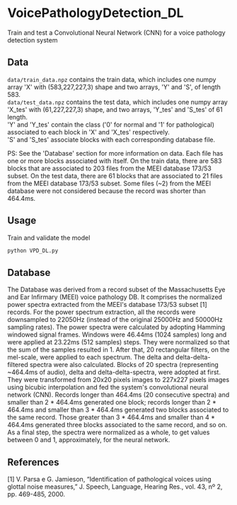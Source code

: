 # VoicePathologyDetection_DL
 Train and test a Convolutional Neural Network (CNN) for a voice pathology detection system


## Data
`data/train_data.npz` contains the train data, which includes one numpy array 'X' with (583,227,227,3) shape and two arrays, 'Y' and 'S', of length 583.<br>
`data/test_data.npz` contains the test data, which includes one numpy array 'X_tes' with (61,227,227,3) shape, and two arrays, 'Y_tes' and 'S_tes' of 61 length.<br>
'Y' and 'Y_tes' contain the class ('0' for normal and '1' for pathological) associated to each block in 'X' and 'X_tes' respectively.<br>
'S' and 'S_tes' associate blocks with each corresponding database file.

PS: See the 'Database' section for more information on data.
Each file has one or more blocks associated with itself.
On the train data, there are 583 blocks that are associated to 203 files from the MEEI database 173/53 subset.
On the test data, there are 61 blocks that are associated to 21 files from the MEEI database 173/53 subset.
Some files (~2) from the MEEI database were not considered because the record was shorter than 464.4ms.


## Usage
Train and validate the model
```bash
python VPD_DL.py
```


## Database
The Database was derived from a record subset of the Massachusetts Eye and Ear Infirmary (MEEI) voice pathology DB. It comprises the normalized power spectra extracted from the MEEI's database 173/53 subset [1] records. For the power spectrum extraction, all the records were downsampled to 22050Hz (instead of the original 25000Hz and 50000Hz sampling rates). The power spectra were calculated by adopting Hamming windowed signal frames. Windows were 46.44ms (1024 samples) long and were applied at 23.22ms (512 samples) steps. They were normalized so that the sum of the samples resulted in 1. After that, 20 rectangular filters, on the mel-scale, were applied to each spectrum. The delta and delta-delta-filtered spectra were also calculated. Blocks of 20 spectra (representing ~464.4ms of audio), delta and delta-delta-spectra, were adopted at first. They were transformed from 20x20 pixels images to 227x227 pixels images using bicubic interpolation and fed the system's convolutional neural network (CNN). Records longer than 464.4ms (20 consecutive spectra) and smaller than 2 * 464.4ms generated one block; records longer than 2 * 464.4ms and smaller than 3 * 464.4ms generated two blocks associated to the same record. Those greater than 3 * 464.4ms and smaller than 4 * 464.4ms generated three blocks associated to the same record, and so on. As a final step, the spectra were normalized as a whole, to get values between 0 and 1, approximately, for the neural network.


## References
[1] V. Parsa e G. Jamieson, “Identification of pathological voices using glottal noise measures,” J. Speech, Language, Hearing Res., vol. 43, nº 2, pp. 469-485, 2000. 